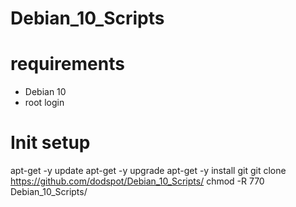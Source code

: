 # Debian_10_Scripts

# requirements
- Debian 10
- root login

# Init setup
apt-get -y update
apt-get -y upgrade
apt-get -y install git
git clone https://github.com/dodspot/Debian_10_Scripts/
chmod -R 770 Debian_10_Scripts/
